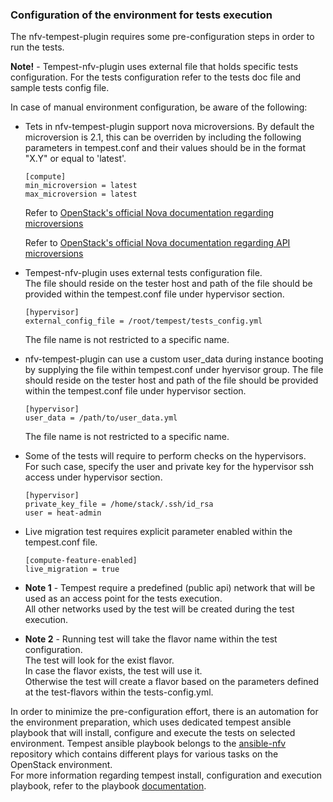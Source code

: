 ### Configuration of the environment for tests execution

The nfv-tempest-plugin requires some pre-configuration steps in order to run the tests.  

**Note!** - Tempest-nfv-plugin uses external file that holds specific tests configuration. For the tests configuration refer to the tests doc file and sample tests config file.

In case of manual environment configuration, be aware of the following:
- Tets in nfv-tempest-plugin support nova microversions. By default the microversion is 2.1, this can be overriden by including the following parameters in tempest.conf and their values should be in the format "X.Y" or equal to 'latest'.
  ```
  [compute]
  min_microversion = latest
  max_microversion = latest
  ```

  Refer to [OpenStack's official Nova documentation regarding microversions](https://docs.openstack.org/nova/latest/contributor/microversions.html)
	
  Refer to [OpenStack's official Nova documentation regarding API microversions](https://docs.openstack.org/nova/latest/reference/api-microversion-history.html)

- Tempest-nfv-plugin uses external tests configuration file.  
  The file should reside on the tester host and path of the file should be provided within the tempest.conf file under hypervisor section.
  ```
  [hypervisor]
  external_config_file = /root/tempest/tests_config.yml
  ```
  The file name is not restricted to a specific name.

- nfv-tempest-plugin can use a custom user_data during instance booting by supplying the file within tempest.conf under hyervisor group.
  The file should reside on the tester host and path of the file should be provided within the tempest.conf file under hypervisor section.
  ```
  [hypervisor]
  user_data = /path/to/user_data.yml
  ```
  The file name is not restricted to a specific name.

- Some of the tests will require to perform checks on the hypervisors.  
  For such case, specify the user and private key for the hypervisor ssh access under hypervisor section.
  ```
  [hypervisor]
  private_key_file = /home/stack/.ssh/id_rsa
  user = heat-admin
  ```

- Live migration test requires explicit parameter enabled within the tempest.conf file.
  ```
  [compute-feature-enabled]
  live_migration = true
  ```

- **Note 1** - Tempest require a predefined (public api) network that will be used as an access point for the tests execution.  
All other networks used by the test will be created during the test execution.

- **Note 2** - Running test will take the flavor name within the test configuration.  
The test will look for the exist flavor.  
In case the flavor exists, the test will use it.  
Otherwise the test will create a flavor based on the parameters defined at the test-flavors within the tests-config.yml.

In order to minimize the pre-configuration effort, there is an automation for the environment preparation, which uses dedicated tempest ansible playbook that will install, configure and execute the tests on selected environment.
Tempest ansible playbook belongs to the [ansible-nfv](https://github.com/redhat-openstack/ansible-nfv) repository which contains different plays for various tasks on the OpenStack environment.  
For more information regarding tempest install, configuration and execution playbook, refer to the playbook [documentation](https://github.com/redhat-openstack/ansible-nfv/blob/master/docs/tripleo/tester/tempest.md).
